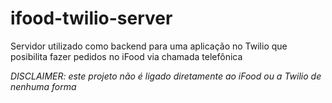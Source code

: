 # ifood-twilio-server
Servidor utilizado como backend para uma aplicação no Twilio que posibilita fazer pedidos no iFood via chamada telefônica

_DISCLAIMER: este projeto não é ligado diretamente ao iFood ou a Twilio de nenhuma forma_
